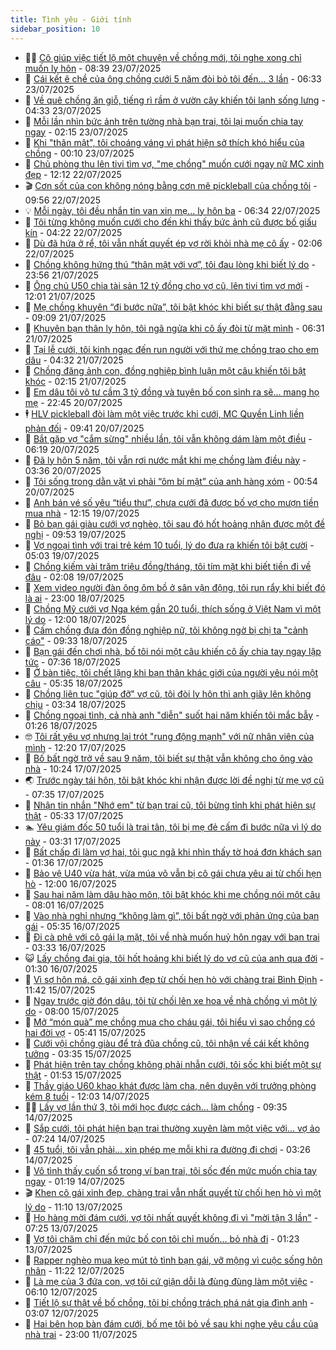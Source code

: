```yaml
---
title: Tình yêu - Giới tính
sidebar_position: 10
---
```


<!-- dantri-tinh-yeu-gioi-tinh:START -->
- 👨‍🏫 [Cô giúp việc tiết lộ một chuyện về chồng mới, tôi nghe xong chỉ muốn ly hôn](https://dantri.com.vn/tinh-yeu-gioi-tinh/co-giup-viec-tiet-lo-mot-chuyen-ve-chong-moi-toi-nghe-xong-chi-muon-ly-hon-20250723110508567.htm) - 08:39 23/07/2025
- 🦣 [Cái kết ê chề của ông chồng cưới 5 năm đòi bỏ tôi đến... 3 lần](https://dantri.com.vn/tinh-yeu-gioi-tinh/cai-ket-e-che-cua-ong-chong-cuoi-5-nam-doi-bo-toi-den-3-lan-20250723104834334.htm) - 06:33 23/07/2025
- 🔭 [Về quê chồng ăn giỗ, tiếng rì rầm ở vườn cây khiến tôi lạnh sống lưng](https://dantri.com.vn/tinh-yeu-gioi-tinh/ve-que-chong-an-gio-tieng-ri-ram-o-vuon-cay-khien-toi-lanh-song-lung-20250723103426646.htm) - 04:33 23/07/2025
- 🧐 [Mỗi lần nhìn bức ảnh trên tường nhà bạn trai, tôi lại muốn chia tay ngay](https://dantri.com.vn/tinh-yeu-gioi-tinh/moi-lan-nhin-buc-anh-tren-tuong-nha-ban-trai-toi-lai-muon-chia-tay-ngay-20250722173825828.htm) - 02:15 23/07/2025
- 🫶 [Khi &quot;thân mật&quot;, tôi choáng váng vì phát hiện sở thích khó hiểu của chồng](https://dantri.com.vn/tinh-yeu-gioi-tinh/khi-than-mat-toi-choang-vang-vi-phat-hien-so-thich-kho-hieu-cua-chong-20250722152456561.htm) - 00:10 23/07/2025
- 💃 [Chủ phòng thu lên tivi tìm vợ, &quot;mẹ chồng&quot; muốn cưới ngay nữ MC xinh đẹp](https://dantri.com.vn/tinh-yeu-gioi-tinh/chu-phong-thu-len-tivi-tim-vo-me-chong-muon-cuoi-ngay-nu-mc-xinh-dep-20250722120915548.htm) - 12:12 22/07/2025
- 🎬 [Cơn sốt của con không nóng bằng cơn mê pickleball của chồng tôi](https://dantri.com.vn/tinh-yeu-gioi-tinh/con-sot-cua-con-khong-nong-bang-con-me-pickleball-cua-chong-toi-20250722141236755.htm) - 09:56 22/07/2025
- 💡 [Mỗi ngày, tôi đều nhắn tin van xin mẹ... ly hôn ba](https://dantri.com.vn/tinh-yeu-gioi-tinh/moi-ngay-toi-deu-nhan-tin-van-xin-me-ly-hon-ba-20250721165520294.htm) - 06:34 22/07/2025
- 🙉 [Tôi từng không muốn cưới cho đến khi thấy bức ảnh cũ được bố giấu kín](https://dantri.com.vn/tinh-yeu-gioi-tinh/toi-tung-khong-muon-cuoi-cho-den-khi-thay-buc-anh-cu-duoc-bo-giau-kin-20250719213001902.htm) - 04:22 22/07/2025
- 🚦 [Dù đã hứa ở rể, tôi vẫn nhất quyết ép vợ rời khỏi nhà mẹ cô ấy](https://dantri.com.vn/tinh-yeu-gioi-tinh/du-da-hua-o-re-toi-van-nhat-quyet-ep-vo-roi-khoi-nha-me-co-ay-20250720013156582.htm) - 02:06 22/07/2025
- 🥸 [Chồng không hứng thú “thân mật với vợ”, tôi đau lòng khi biết lý do](https://dantri.com.vn/tinh-yeu-gioi-tinh/chong-khong-hung-thu-than-mat-voi-vo-toi-dau-long-khi-biet-ly-do-20250721200614023.htm) - 23:56 21/07/2025
- 🤡 [Ông chủ U50 chia tài sản 12 tỷ đồng cho vợ cũ, lên tivi tìm vợ mới](https://dantri.com.vn/tinh-yeu-gioi-tinh/ong-chu-u50-chia-tai-san-12-ty-dong-cho-vo-cu-len-tivi-tim-vo-moi-20250721163803279.htm) - 12:01 21/07/2025
- 🦩 [Mẹ chồng khuyên “đi bước nữa”, tôi bật khóc khi biết sự thật đằng sau](https://dantri.com.vn/tinh-yeu-gioi-tinh/me-chong-khuyen-di-buoc-nua-toi-bat-khoc-khi-biet-su-that-dang-sau-20250720182346621.htm) - 09:09 21/07/2025
- 🤡 [Khuyên bạn thân ly hôn, tôi ngã ngửa khi cô ấy đòi từ mặt mình](https://dantri.com.vn/tinh-yeu-gioi-tinh/khuyen-ban-than-ly-hon-toi-nga-ngua-khi-co-ay-doi-tu-mat-minh-20250721101707080.htm) - 06:31 21/07/2025
- 🌊 [Tại lễ cưới, tôi kinh ngạc đến run người với thứ mẹ chồng trao cho em dâu](https://dantri.com.vn/tinh-yeu-gioi-tinh/tai-le-cuoi-toi-kinh-ngac-den-run-nguoi-voi-thu-me-chong-trao-cho-em-dau-20250721113157407.htm) - 04:32 21/07/2025
- 🐘 [Chồng đăng ảnh con, đồng nghiệp bình luận một câu khiến tôi bật khóc](https://dantri.com.vn/tinh-yeu-gioi-tinh/chong-dang-anh-con-dong-nghiep-binh-luan-mot-cau-khien-toi-bat-khoc-20250720211715074.htm) - 02:15 21/07/2025
- 🚀 [Em dâu tôi vô tư cầm 3 tỷ đồng và tuyên bố con sinh ra sẽ... mang họ mẹ](https://dantri.com.vn/tinh-yeu-gioi-tinh/em-dau-toi-vo-tu-cam-3-ty-dong-va-tuyen-bo-con-sinh-ra-se-mang-ho-me-20250720023940233.htm) - 22:45 20/07/2025
- 🕴 [HLV pickleball đòi làm một việc trước khi cưới, MC Quyền Linh liền phản đối](https://dantri.com.vn/tinh-yeu-gioi-tinh/hlv-pickleball-doi-lam-mot-viec-truoc-khi-cuoi-mc-quyen-linh-lien-phan-doi-20250720021710734.htm) - 09:41 20/07/2025
- 🚀 [Bắt gặp vợ &quot;cắm sừng&quot; nhiều lần, tôi vẫn không dám làm một điều](https://dantri.com.vn/tinh-yeu-gioi-tinh/bat-gap-vo-cam-sung-nhieu-lan-toi-van-khong-dam-lam-mot-dieu-20250720085033687.htm) - 06:19 20/07/2025
- 👺 [Đã ly hôn 5 năm, tôi vẫn rơi nước mắt khi mẹ chồng làm điều này](https://dantri.com.vn/tinh-yeu-gioi-tinh/da-ly-hon-5-nam-toi-van-roi-nuoc-mat-khi-me-chong-lam-dieu-nay-20250719181136823.htm) - 03:36 20/07/2025
- 💄 [Tôi sống trong dằn vặt vì phải “ôm bí mật” của anh hàng xóm](https://dantri.com.vn/tinh-yeu-gioi-tinh/toi-song-trong-dan-vat-vi-phai-om-bi-mat-cua-anh-hang-xom-20250719182704077.htm) - 00:54 20/07/2025
- 🌊 [Anh bán vé số yêu “tiểu thư”, chưa cưới đã được bố vợ cho mượn tiền mua nhà](https://dantri.com.vn/tinh-yeu-gioi-tinh/anh-ban-ve-so-yeu-tieu-thu-chua-cuoi-da-duoc-bo-vo-cho-muon-tien-mua-nha-20250719152152001.htm) - 12:15 19/07/2025
- 🚦 [Bỏ bạn gái giàu cưới vợ nghèo, tôi sau đó hốt hoảng nhận được một đề nghị](https://dantri.com.vn/tinh-yeu-gioi-tinh/bo-ban-gai-giau-cuoi-vo-ngheo-toi-sau-do-hot-hoang-nhan-duoc-mot-de-nghi-20250719165306581.htm) - 09:53 19/07/2025
- 👹 [Vợ ngoại tình với trai trẻ kém 10 tuổi, lý do đưa ra khiến tôi bật cười](https://dantri.com.vn/tinh-yeu-gioi-tinh/vo-ngoai-tinh-voi-trai-tre-kem-10-tuoi-ly-do-dua-ra-khien-toi-bat-cuoi-20250719113141397.htm) - 05:03 19/07/2025
- 🚀 [Chồng kiếm vài trăm triệu đồng/tháng, tôi tím mặt khi biết tiền đi về đâu](https://dantri.com.vn/tinh-yeu-gioi-tinh/chong-kiem-vai-tram-trieu-dongthang-toi-tim-mat-khi-biet-tien-di-ve-dau-20250718182234341.htm) - 02:08 19/07/2025
- 🌁 [Xem video người đàn ông ôm bồ ở sân vận động, tôi run rẩy khi biết đó là ai](https://dantri.com.vn/tinh-yeu-gioi-tinh/xem-video-nguoi-dan-ong-om-bo-o-san-van-dong-toi-run-ray-khi-biet-do-la-ai-20250718143842638.htm) - 23:00 18/07/2025
- 🧰 [Chồng Mỹ cưới vợ Nga kém gần 20 tuổi, thích sống ở Việt Nam vì một lý do](https://dantri.com.vn/tinh-yeu-gioi-tinh/chong-my-cuoi-vo-nga-kem-gan-20-tuoi-thich-song-o-viet-nam-vi-mot-ly-do-20250718130905624.htm) - 12:00 18/07/2025
- 🦅 [Cấm chồng đưa đón đồng nghiệp nữ, tôi không ngờ bị chị ta &quot;cảnh cáo&quot;](https://dantri.com.vn/tinh-yeu-gioi-tinh/cam-chong-dua-don-dong-nghiep-nu-toi-khong-ngo-bi-chi-ta-canh-cao-20250718160638477.htm) - 09:33 18/07/2025
- 🌈 [Bạn gái đến chơi nhà, bố tôi nói một câu khiến cô ấy chia tay ngay lập tức](https://dantri.com.vn/tinh-yeu-gioi-tinh/ban-gai-den-choi-nha-bo-toi-noi-mot-cau-khien-co-ay-chia-tay-ngay-lap-tuc-20250718104658955.htm) - 07:36 18/07/2025
- 🌋 [Ở bàn tiệc, tôi chết lặng khi bạn thân khác giới của người yêu nói một câu](https://dantri.com.vn/tinh-yeu-gioi-tinh/o-ban-tiec-toi-chet-lang-khi-ban-than-khac-gioi-cua-nguoi-yeu-noi-mot-cau-20250718101723060.htm) - 05:35 18/07/2025
- 👺 [Chồng liên tục &quot;giúp đỡ&quot; vợ cũ, tôi đòi ly hôn thì anh giãy lên không chịu](https://dantri.com.vn/tinh-yeu-gioi-tinh/chong-lien-tuc-giup-do-vo-cu-toi-doi-ly-hon-thi-anh-giay-len-khong-chiu-20250718084414490.htm) - 03:34 18/07/2025
- 🎃 [Chồng ngoại tình, cả nhà anh &quot;diễn&quot; suốt hai năm khiến tôi mắc bẫy](https://dantri.com.vn/tinh-yeu-gioi-tinh/chong-ngoai-tinh-ca-nha-anh-dien-suot-hai-nam-khien-toi-mac-bay-20250718082606326.htm) - 01:26 18/07/2025
- 🤓 [Tôi rất yêu vợ nhưng lại trót &quot;rung động mạnh&quot; với nữ nhân viên của mình](https://dantri.com.vn/tinh-yeu-gioi-tinh/toi-rat-yeu-vo-nhung-lai-trot-rung-dong-manh-voi-nu-nhan-vien-cua-minh-20250717180643680.htm) - 12:20 17/07/2025
- 🤠 [Bố bất ngờ trở về sau 9 năm, tôi biết sự thật vẫn không cho ông vào nhà](https://dantri.com.vn/tinh-yeu-gioi-tinh/bo-bat-ngo-tro-ve-sau-9-nam-toi-biet-su-that-van-khong-cho-ong-vao-nha-20250717172338290.htm) - 10:24 17/07/2025
- 🌏 [Trước ngày tái hôn, tôi bật khóc khi nhận được lời đề nghị từ mẹ vợ cũ](https://dantri.com.vn/tinh-yeu-gioi-tinh/truoc-ngay-tai-hon-toi-bat-khoc-khi-nhan-duoc-loi-de-nghi-tu-me-vo-cu-20250717095728925.htm) - 07:35 17/07/2025
- 🚀 [Nhận tin nhắn &quot;Nhớ em&quot; từ bạn trai cũ, tôi bừng tỉnh khi phát hiện sự thật](https://dantri.com.vn/tinh-yeu-gioi-tinh/nhan-tin-nhan-nho-em-tu-ban-trai-cu-toi-bung-tinh-khi-phat-hien-su-that-20250717092326445.htm) - 05:33 17/07/2025
- 🏊 [Yêu giám đốc 50 tuổi là trai tân, tôi bị mẹ đẻ cấm đi bước nữa vì lý do này](https://dantri.com.vn/tinh-yeu-gioi-tinh/yeu-giam-doc-50-tuoi-la-trai-tan-toi-bi-me-de-cam-di-buoc-nua-vi-ly-do-nay-20250717090942812.htm) - 03:31 17/07/2025
- 🦒 [Bất chấp đi làm vợ hai, tôi gục ngã khi nhìn thấy tờ hoá đơn khách sạn](https://dantri.com.vn/tinh-yeu-gioi-tinh/bat-chap-di-lam-vo-hai-toi-guc-nga-khi-nhin-thay-to-hoa-don-khach-san-20250715160547580.htm) - 01:36 17/07/2025
- 💂 [Bảo vệ U40 vừa hát, vừa múa võ vẫn bị cô gái chưa yêu ai từ chối hẹn hò](https://dantri.com.vn/tinh-yeu-gioi-tinh/bao-ve-u40-vua-hat-vua-mua-vo-van-bi-co-gai-chua-yeu-ai-tu-choi-hen-ho-20250716045334208.htm) - 12:00 16/07/2025
- 💫 [Sau hai năm làm dâu hào môn, tôi bật khóc khi mẹ chồng nói một câu](https://dantri.com.vn/tinh-yeu-gioi-tinh/sau-hai-nam-lam-dau-hao-mon-toi-bat-khoc-khi-me-chong-noi-mot-cau-20250716145939556.htm) - 08:01 16/07/2025
- 🧠 [Vào nhà nghỉ nhưng “không làm gì”, tôi bất ngờ với phản ứng của bạn gái](https://dantri.com.vn/tinh-yeu-gioi-tinh/vao-nha-nghi-nhung-khong-lam-gi-toi-bat-ngo-voi-phan-ung-cua-ban-gai-20250716101757504.htm) - 05:35 16/07/2025
- 🎡 [Đi cà phê với cô gái lạ mặt, tôi về nhà muốn huỷ hôn ngay với bạn trai](https://dantri.com.vn/tinh-yeu-gioi-tinh/di-ca-phe-voi-co-gai-la-mat-toi-ve-nha-muon-huy-hon-ngay-voi-ban-trai-20250715111602643.htm) - 03:33 16/07/2025
- 😺 [Lấy chồng đại gia, tôi hốt hoảng khi biết lý do vợ cũ của anh qua đời](https://dantri.com.vn/tinh-yeu-gioi-tinh/lay-chong-dai-gia-toi-hot-hoang-khi-biet-ly-do-vo-cu-cua-anh-qua-doi-20250715113055519.htm) - 01:30 16/07/2025
- 🥰 [Vì sợ hôn má, cô gái xinh đẹp từ chối hẹn hò với chàng trai Bình Định](https://dantri.com.vn/tinh-yeu-gioi-tinh/vi-so-hon-ma-co-gai-xinh-dep-tu-choi-hen-ho-voi-chang-trai-binh-dinh-20250715135216787.htm) - 11:42 15/07/2025
- 🐲 [Ngay trước giờ đón dâu, tôi từ chối lên xe hoa về nhà chồng vì một lý do](https://dantri.com.vn/tinh-yeu-gioi-tinh/ngay-truoc-gio-don-dau-toi-tu-choi-len-xe-hoa-ve-nha-chong-vi-mot-ly-do-20250715115501801.htm) - 08:00 15/07/2025
- 🌝 [Mở “món quà” mẹ chồng mua cho cháu gái, tôi hiểu vì sao chồng có hai đời vợ](https://dantri.com.vn/tinh-yeu-gioi-tinh/mo-mon-qua-me-chong-mua-cho-chau-gai-toi-hieu-vi-sao-chong-co-hai-doi-vo-20250715114430828.htm) - 05:41 15/07/2025
- 🐲 [Cưới vội chồng giàu để trả đũa chồng cũ, tôi nhận về cái kết không tưởng](https://dantri.com.vn/tinh-yeu-gioi-tinh/cuoi-voi-chong-giau-de-tra-dua-chong-cu-toi-nhan-ve-cai-ket-khong-tuong-20250715091830602.htm) - 03:35 15/07/2025
- 📝 [Phát hiện trên tay chồng không phải nhẫn cưới, tôi sốc khi biết một sự thật](https://dantri.com.vn/tinh-yeu-gioi-tinh/phat-hien-tren-tay-chong-khong-phai-nhan-cuoi-toi-soc-khi-biet-mot-su-that-20250715085325208.htm) - 01:53 15/07/2025
- 🦏 [Thầy giáo U60 khao khát được làm cha, nên duyên với trưởng phòng kém 8 tuổi](https://dantri.com.vn/tinh-yeu-gioi-tinh/thay-giao-u60-khao-khat-duoc-lam-cha-nen-duyen-voi-truong-phong-kem-8-tuoi-20250714111536633.htm) - 12:03 14/07/2025
- 🧑‍🏫 [Lấy vợ lần thứ 3, tôi mới học được cách... làm chồng](https://dantri.com.vn/tinh-yeu-gioi-tinh/lay-vo-lan-thu-3-toi-moi-hoc-duoc-cach-lam-chong-20250714143552576.htm) - 09:35 14/07/2025
- 🦍 [Sắp cưới, tôi phát hiện bạn trai thường xuyên làm một việc với... vợ ảo](https://dantri.com.vn/tinh-yeu-gioi-tinh/sap-cuoi-toi-phat-hien-ban-trai-thuong-xuyen-lam-mot-viec-voi-vo-ao-20250713174929348.htm) - 07:24 14/07/2025
- 🌋 [45 tuổi, tôi vẫn phải... xin phép mẹ mỗi khi ra đường đi chơi](https://dantri.com.vn/tinh-yeu-gioi-tinh/45-tuoi-toi-van-phai-xin-phep-me-moi-khi-ra-duong-di-choi-20250713165806956.htm) - 03:26 14/07/2025
- 💯 [Vô tình thấy cuốn sổ trong ví bạn trai, tôi sốc đến mức muốn chia tay ngay](https://dantri.com.vn/tinh-yeu-gioi-tinh/vo-tinh-thay-cuon-so-trong-vi-ban-trai-toi-soc-den-muc-muon-chia-tay-ngay-20250712103325790.htm) - 01:19 14/07/2025
- 🎬 [Khen cô gái xinh đẹp, chàng trai vẫn nhất quyết từ chối hẹn hò vì một lý do](https://dantri.com.vn/tinh-yeu-gioi-tinh/khen-co-gai-xinh-dep-chang-trai-van-nhat-quyet-tu-choi-hen-ho-vi-mot-ly-do-20250713121206250.htm) - 11:10 13/07/2025
- 📝 [Họ hàng mời đám cưới, vợ tôi nhất quyết không đi vì &quot;mời tận 3 lần&quot;](https://dantri.com.vn/tinh-yeu-gioi-tinh/ho-hang-moi-dam-cuoi-vo-toi-nhat-quyet-khong-di-vi-moi-tan-3-lan-20250712170151702.htm) - 07:25 13/07/2025
- 🧐 [Vợ tôi chăm chỉ đến mức bố con tôi chỉ muốn… bỏ nhà đi](https://dantri.com.vn/tinh-yeu-gioi-tinh/vo-toi-cham-chi-den-muc-bo-con-toi-chi-muon-bo-nha-di-20250712162436555.htm) - 01:23 13/07/2025
- 🤠 [Rapper nghèo mua kẹo mút tỏ tình bạn gái, vỡ mộng vì cuộc sống hôn nhân](https://dantri.com.vn/tinh-yeu-gioi-tinh/rapper-ngheo-mua-keo-mut-to-tinh-ban-gai-vo-mong-vi-cuoc-song-hon-nhan-20250712130841468.htm) - 11:22 12/07/2025
- 💼 [Là mẹ của 3 đứa con, vợ tôi cứ giận dỗi là đùng đùng làm một việc](https://dantri.com.vn/tinh-yeu-gioi-tinh/la-me-cua-3-dua-con-vo-toi-cu-gian-doi-la-dung-dung-lam-mot-viec-20250711144208034.htm) - 06:10 12/07/2025
- 💪 [Tiết lộ sự thật về bố chồng, tôi bị chồng trách phá nát gia đình anh](https://dantri.com.vn/tinh-yeu-gioi-tinh/tiet-lo-su-that-ve-bo-chong-toi-bi-chong-trach-pha-nat-gia-dinh-anh-20250711113208163.htm) - 03:07 12/07/2025
- 💂 [Hai bên họp bàn đám cưới, bố mẹ tôi bỏ về sau khi nghe yêu cầu của nhà trai](https://dantri.com.vn/tinh-yeu-gioi-tinh/hai-ben-hop-ban-dam-cuoi-bo-me-toi-bo-ve-sau-khi-nghe-yeu-cau-cua-nha-trai-20250711222821538.htm) - 23:00 11/07/2025<!-- dantri-tinh-yeu-gioi-tinh:END -->
